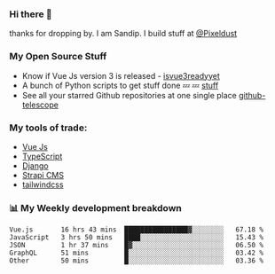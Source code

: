 ### Hi there 👋

thanks for dropping by.
I am Sandip. I build stuff at [@Pixeldust](github.com/pixeldust-in/)

###  **My Open Source Stuff**

 - Know if Vue Js version 3 is released -  [isvue3readyyet](https://github.com/sandiprb/isvue3readyyet)
 - A bunch of Python scripts to get stuff done 💤 💤 [stuff](https://github.com/sandiprb/stuff)
 - See all your starred Github repositories at one single place [github-telescope](https://github.com/sandiprb/github-telescope)



###  **My tools of trade:**
 - [Vue Js](https://github.com/vuejs/vue/)
 - [TypeScript](https://github.com/microsoft/TypeScript)
 - [Django](github.com/django/django)
 - [Strapi CMS](github.com/strapi/strapi)
 - [tailwindcss](https://github.com/tailwindlabs/tailwindcss)


###  📊 **My Weekly development breakdown**
<!--START_SECTION:waka-->
```text
Vue.js       16 hrs 43 mins  ████████████████▓░░░░░░░░   67.18 % 
JavaScript   3 hrs 50 mins   ████░░░░░░░░░░░░░░░░░░░░░   15.43 % 
JSON         1 hr 37 mins    █▓░░░░░░░░░░░░░░░░░░░░░░░   06.50 % 
GraphQL      51 mins         █░░░░░░░░░░░░░░░░░░░░░░░░   03.42 % 
Other        50 mins         █░░░░░░░░░░░░░░░░░░░░░░░░   03.36 % 
```
<!--END_SECTION:waka-->
